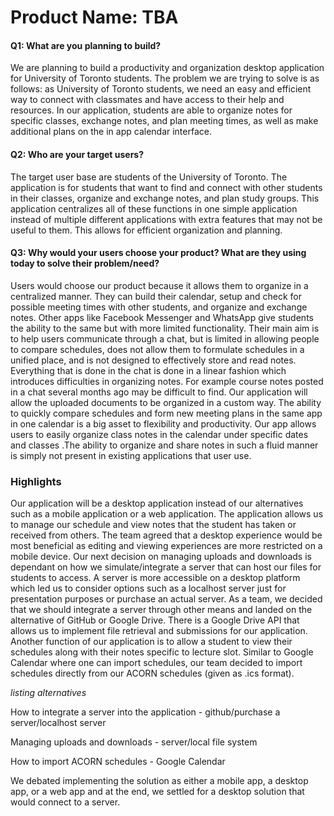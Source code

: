 # Product Name: TBA

#### Q1: What are you planning to build?
We are planning to build a productivity and organization desktop application for University of Toronto students. The problem we are trying to solve is as follows: as University of Toronto students, we need an easy and efficient way to connect with classmates and have access to their help and resources. In our application, students are able to organize notes for specific classes, exchange notes, and plan meeting times, as well as make additional plans on the in app calendar interface.

#### Q2: Who are your target users?
The target user base are students of the University of Toronto. The application is for students that want to find and connect with other students in their classes, organize and exchange notes, and plan study groups. This application centralizes all of these functions in one simple application instead of multiple different applications with extra features that may not be useful to them. This allows for efficient organization and planning.

#### Q3: Why would your users choose your product? What are they using today to solve their problem/need?
Users would choose our product because it allows them to organize in a centralized manner. They can build their calendar, setup and check for possible meeting times with other students, and organize and exchange notes. Other apps like Facebook Messenger and WhatsApp give students the ability to the same but with more limited functionality. Their main aim is to help users communicate through a chat, but is limited in allowing people to compare schedules, does not allow them to formulate schedules in a unified place, and is not designed to effectively store and read notes. Everything that is done in the chat is done in a linear fashion which introduces difficulties in organizing notes. For example course notes posted in a chat several months ago may be difficult to find. Our application will allow the uploaded documents to be organized in a custom way. The ability to quickly compare schedules and form new meeting plans in the same app in one calendar is a big asset to flexibility and productivity. Our app allows users to easily organize class notes in the calendar under specific dates and classes .The ability to organize and share notes in such  a fluid manner is simply not present in existing applications that user use. 

### Highlights
Our application will be a desktop application instead of our alternatives such as a mobile application or a web application. The application allows us to manage our schedule and view notes that the student has taken or received from others. The team agreed that a desktop experience would be most beneficial as editing and viewing experiences are more restricted on a mobile device. Our next decision on managing uploads and downloads is dependant on how we simulate/integrate a server that can host our files for students to access. A server is more accessible on a desktop platform which led us to consider options such as a localhost server just for presentation purposes or purchase an actual server. As a team, we decided that we should integrate a server through other means and landed on the alternative of GitHub or Google Drive. There is a Google Drive API that allows us to implement file retrieval and submissions for our application. Another function of our application is to allow a student to view their schedules along with their notes specific to lecture slot. Similar to Google Calendar where one can import schedules, our team decided to import schedules directly from our ACORN schedules (given as .ics format).

*listing alternatives*

How to integrate a server into the application - github/purchase a server/localhost server

Managing uploads and downloads - server/local file system

How to import ACORN schedules - Google Calendar

We debated implementing the solution as either a mobile app, a desktop app, or a web app and at the end, we settled for a desktop solution that would connect to a server. 
